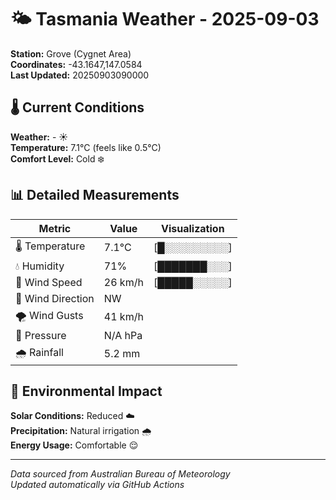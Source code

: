 # 🌤️ Tasmania Weather - 2025-09-03

**Station:** Grove (Cygnet Area)  
**Coordinates:** -43.1647,147.0584  
**Last Updated:** 20250903090000

## 🌡️ Current Conditions

**Weather:** - ☀️  
**Temperature:** 7.1°C (feels like 0.5°C)  
**Comfort Level:** Cold ❄️

## 📊 Detailed Measurements

| Metric | Value | Visualization |
|--------|-------|---------------|
| 🌡️ Temperature | 7.1°C | [█░░░░░░░░░] |
| 💧 Humidity | 71% | [███████░░░] |
| 💨 Wind Speed | 26 km/h | [█████░░░░░] |
| 🧭 Wind Direction | NW | |
| 🌪️ Wind Gusts | 41 km/h | |
| 🔽 Pressure | N/A hPa | |
| 🌧️ Rainfall | 5.2 mm | |

## 🌱 Environmental Impact

**Solar Conditions:** Reduced ☁️  
**Precipitation:** Natural irrigation 🌧️  
**Energy Usage:** Comfortable 😌

---
*Data sourced from Australian Bureau of Meteorology*  
*Updated automatically via GitHub Actions*
